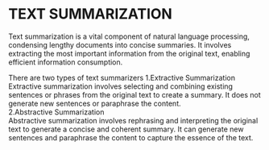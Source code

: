 # TEXT SUMMARIZATION

Text summarization is a vital component of natural language processing, condensing lengthy documents into concise summaries. It involves extracting the most important information from the original text, enabling efficient information consumption.  

There are two types of text summarizers 
1.Extractive Summarization  
Extractive summarization involves selecting and combining existing sentences or phrases from the original text to create a summary. It does not generate new sentences or paraphrase the content.  
2.Abstractive Summarization  
Abstractive summarization involves rephrasing and interpreting the original text to generate a concise and coherent summary. It can generate new sentences and paraphrase the content to capture the essence of the text.  

